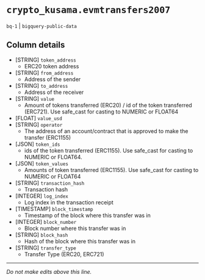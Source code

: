 # `crypto_kusama.evmtransfers2007`
`bq-1` | `bigquery-public-data`

## Column details
* [STRING]    `token_address`
  - ERC20 token address
* [STRING]    `from_address`
  - Address of the sender
* [STRING]    `to_address`
  - Address of the receiver
* [STRING]    `value`
  - Amount of tokens transferred (ERC20) / id of the token transferred (ERC721). Use safe_cast for casting to NUMERIC or FLOAT64
* [FLOAT]     `value_usd`
* [STRING]    `operator`
  - The address of an account/contract that is approved to make the transfer (ERC1155)
* [JSON]      `token_ids`
  - ids of the token transferred (ERC1155). Use safe_cast for casting to NUMERIC or FLOAT64.
* [JSON]      `token_values`
  - Amounts of token transferred (ERC1155).  Use safe_cast for casting to NUMERIC or FLOAT64
* [STRING]    `transaction_hash`
  - Transaction hash
* [INTEGER]   `log_index`
  - Log index in the transaction receipt
* [TIMESTAMP] `block_timestamp`
  - Timestamp of the block where this transfer was in
* [INTEGER]   `block_number`
  - Block number where this transfer was in
* [STRING]    `block_hash`
  - Hash of the block where this transfer was in
* [STRING]    `transfer_type`
  - Transfer Type (ERC20, ERC721)

-------------------------------------------------------------------------------
*Do not make edits above this line.*
